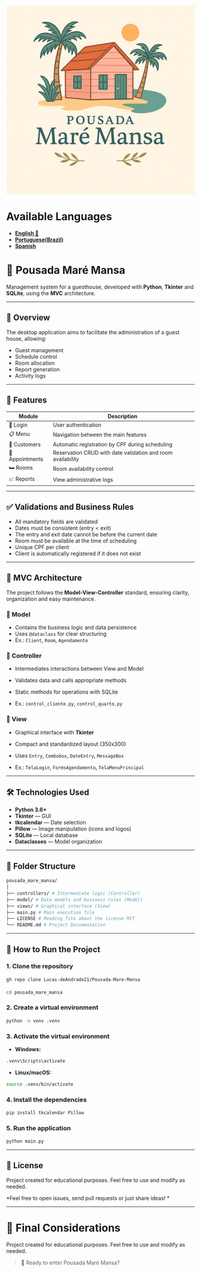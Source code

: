 ![Logo Pousada Maré Mansa](./codigo/LogoPousadaMare.png)

# Available Languages

- **[English 🌟](README-US.md)**
- **[Portuguese(Brazil)](README.md)**
- **[Spanish](README-ES.md)**

# 🏨 Pousada Maré Mansa

Management system for a guesthouse, developed with **Python**, **Tkinter** and **SQLite**, using the **MVC** architecture.

---

## 📌 Overview

The desktop application aims to facilitate the administration of a guest house, allowing:

- Guest management
- Schedule control
- Room allocation
- Report generation
- Activity logs

---

## 🧩 Features

| Module | Description |
|----------------|---------------------------------------------------------------------------|
| 🔐 Login | User authentication |
| 📋 Menu | Navigation between the main features |
| 👤 Customers | Automatic registration by CPF during scheduling |
| 📅 Appointments | Reservation CRUD with date validation and room availability |
| 🛏️ Rooms | Room availability control |
| 📈 Reports | View administrative logs |

---

## ✅ Validations and Business Rules

- All mandatory fields are validated
- Dates must be consistent (entry < exit)
- The entry and exit date cannot be before the current date
- Room must be available at the time of scheduling
- Unique CPF per client
- Client is automatically registered if it does not exist

---

## 🧱 MVC Architecture

The project follows the **Model-View-Controller** standard, ensuring clarity, organization and easy maintenance.

### 🔹 Model

- Contains the business logic and data persistence
- Uses `@dataclass` for clear structuring
- Ex.: `Client`, `Room`, `Agendamento`

### 🔹 Controller

- Intermediates interactions between View and Model

- Validates data and calls appropriate methods

- Static methods for operations with SQLite

- Ex.: `control_cliente.py`, `control_quarto.py`

### 🔹 View

- Graphical interface with **Tkinter**

- Compact and standardized layout (350x300)

- Uses `Entry`, `Combobox`, `DateEntry`, `MessageBox`

- Ex.: `TelaLogin`, `FormsAgendamento`, `TelaMenuPrincipal`

---

## 🛠️ Technologies Used

- **Python 3.6+**
- **Tkinter** — GUI
- **tkcalendar** — Date selection
- **Pillow** — Image manipulation (icons and logos)
- **SQLite** — Local database
- **Dataclasses** — Model organization

---

## 📁 Folder Structure

```bash
pousada_mare_mansa/
│
├── controllers/ # Intermediate logic (Controller)
├── model/ # Data models and business rules (Model)
├── views/ # Graphical interface (View)
├── main.py # Main execution file
├── LICENSE # Reading file about the license MIT
└── README.md # Project Documentation
```

---

## 🚀 How to Run the Project

### 1. Clone the repository

```bash
gh repo clone Lucas-deAndrade21/Pousada-Mare-Mansa

cd pousada_mare_mansa
```

### 2. Create a virtual environment

```bash
python -m venv .venv
```

### 3. Activate the virtual environment

- **Windows:**

```bash
.venv\Scripts\activate
```

- **Linux/macOS:**

```bash
source .venv/bin/activate
```

### 4. Install the dependencies

```bash
pip install tkcalendar Pillow
```

### 5. Run the application

```bash
python main.py
```

---

## 📄 License

Project created for educational purposes. Feel free to use and modify as needed.

*Feel free to open issues, send pull requests or just share ideas!
*

---

# 🏁 Final Considerations

Project created for educational purposes. Feel free to use and modify as needed.

> 🌊 Ready to enter Pousada Maré Mansa?